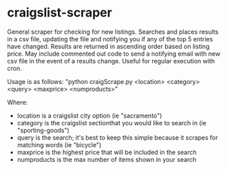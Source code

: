 # craigslist-scraper
General scraper for checking for new listings.
Searches and places results in a csv file, updating the file and notifying you if any of the top 5 entries have changed.
Results are returned in ascending order based on listing price.
May include commented out code to send a notifying email with new csv file in the event of a results change. Useful for regular execution with cron.

Usage is as follows:
"python craigScrape.py \<location\> \<category\> \<query\> \<maxprice\> \<numproducts\>"

Where:
  - location is a craigslist city option (ie "sacramento")
  - category is the craigslist sectionthat you would like to search in (ie "sporting-goods")
  - query is the search; it's best to keep this simple because it scrapes for matching words (ie "bicycle")
  - maxprice is the highest price that will be included in the search
  - numproducts is the max number of items shown in your search
